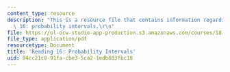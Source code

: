 ```yaml
---
content_type: resource
description: "This is a resource file that contains information regarding reading\
  \ 16: probability intervals.\r\n"
file: https://ol-ocw-studio-app-production.s3.amazonaws.com/courses/18-05-introduction-to-probability-and-statistics-spring-2014/94cc21c891facbe35ca21edb603fbc18_MIT18_05S14_Reading16.pdf
file_type: application/pdf
resourcetype: Document
title: 'Reading 16: Probability Intervals'
uid: 94cc21c8-91fa-cbe3-5ca2-1edb603fbc18
---
```

